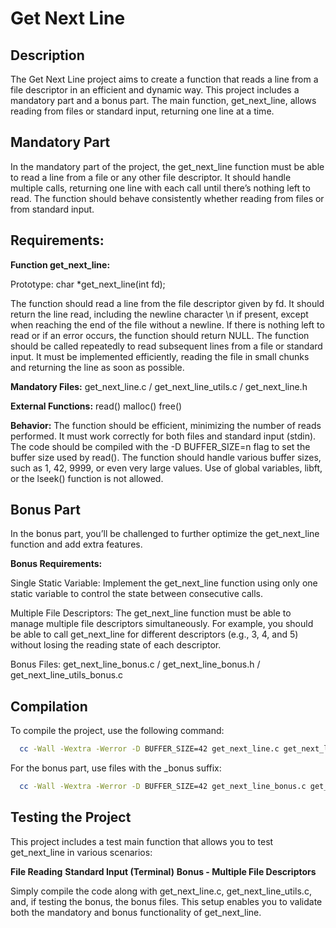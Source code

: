 # **Get Next Line**
## Description
The Get Next Line project aims to create a function that reads a line from a file descriptor in an efficient and dynamic way. 
This project includes a mandatory part and a bonus part. The main function, get_next_line, allows reading from files or standard input, returning one line at a time.

## Mandatory Part
In the mandatory part of the project, the get_next_line function must be able to read a line from a file or any other file descriptor.
It should handle multiple calls, returning one line with each call until there’s nothing left to read. The function should behave consistently whether reading from files or from standard input.

## Requirements:
**Function get_next_line:**

Prototype: char *get_next_line(int fd);

The function should read a line from the file descriptor given by fd.
It should return the line read, including the newline character \n if present, except when reaching the end of the file without a newline.
If there is nothing left to read or if an error occurs, the function should return NULL.
The function should be called repeatedly to read subsequent lines from a file or standard input.
It must be implemented efficiently, reading the file in small chunks and returning the line as soon as possible.

**Mandatory Files:**
get_next_line.c /
get_next_line_utils.c /
get_next_line.h

**External Functions:**
read()
malloc()
free()

**Behavior:**
The function should be efficient, minimizing the number of reads performed.
It must work correctly for both files and standard input (stdin).
The code should be compiled with the -D BUFFER_SIZE=n flag to set the buffer size used by read().
The function should handle various buffer sizes, such as 1, 42, 9999, or even very large values.
Use of global variables, libft, or the lseek() function is not allowed.

## Bonus Part
In the bonus part, you’ll be challenged to further optimize the get_next_line function and add extra features.

**Bonus Requirements:**

Single Static Variable:
Implement the get_next_line function using only one static variable to control the state between consecutive calls.

Multiple File Descriptors:
The get_next_line function must be able to manage multiple file descriptors simultaneously. For example, you should be able to call get_next_line for different descriptors (e.g., 3, 4, and 5) without losing the reading state of each descriptor.

Bonus Files:
get_next_line_bonus.c /
get_next_line_bonus.h /
get_next_line_utils_bonus.c

## Compilation
To compile the project, use the following command:

```bash
  cc -Wall -Wextra -Werror -D BUFFER_SIZE=42 get_next_line.c get_next_line_utils.
```
For the bonus part, use files with the _bonus suffix:

```bash
  cc -Wall -Wextra -Werror -D BUFFER_SIZE=42 get_next_line_bonus.c get_next_line_utils_bonus.c
```
## Testing the Project
This project includes a test main function that allows you to test get_next_line in various scenarios:

**File Reading**
**Standard Input (Terminal)**
**Bonus - Multiple File Descriptors**

Simply compile the code along with get_next_line.c, get_next_line_utils.c, and, if testing the bonus, the bonus files.
This setup enables you to validate both the mandatory and bonus functionality of get_next_line.

